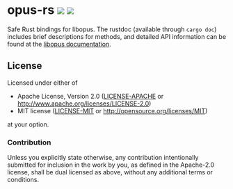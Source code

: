 # opus-rs [![](https://meritbadge.herokuapp.com/opus)](https://crates.io/crates/opus) [![](https://img.shields.io/badge/docs-online-2020ff.svg)](https://docs.rs/opus/0.2.1/opus/)

Safe Rust bindings for libopus. The rustdoc (available through `cargo doc`)
includes brief descriptions for methods, and detailed API information can be
found at the [libopus documentation](https://opus-codec.org/docs/opus_api-1.1.2/).

## License

Licensed under either of

 * Apache License, Version 2.0 ([LICENSE-APACHE](LICENSE-APACHE) or http://www.apache.org/licenses/LICENSE-2.0)
 * MIT license ([LICENSE-MIT](LICENSE-MIT) or http://opensource.org/licenses/MIT)

at your option.

### Contribution

Unless you explicitly state otherwise, any contribution intentionally submitted
for inclusion in the work by you, as defined in the Apache-2.0 license, shall be
dual licensed as above, without any additional terms or conditions.
